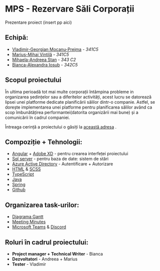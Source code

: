 # MPS - Rezervare Săli Corporații

Prezentare proiect (insert pp aici)

## Echipă:
* [Vladimir-Georgian Mocanu-Prejma](https://github.com/vladimirMocanu) - *341C5*
* [Marius-Mihai Vintilă](https://github.com/Mr-Vinti) - *341C5*
* [Mihaela-Andreea Stan](https://github.com/stanandreea09) - *343 C2*
* [Bianca-Alexandra Iosub](https://github.com/biancaiosub13) - *342C5*

## Scopul proiectului
  În ultima perioadă tot mai multe corporații întâmpina probleme in organizarea ședințelor sau a diferitelor activități, acest lucru se datorează lipsei unei platforme dedicate planificării sălilor dintr-o companie. Astfel, se dorește implementarea unei platforme pentru planificarea sălilor având ca scop îmbunătățirea performantei(datorita organizării mai bune) și a comunicării în cadrul companiei.

  Întreaga cerință a proiectului o găsiți la [această adresa](https://ocw.cs.pub.ro/courses/mps/proiect/proiect-2) .

## Compoziție + Tehnologii:
* [Angular](https://angular.io/) + [Adobe XD](https://www.adobe.com/ro/products/xd.html) - pentru crearea interfeței proiectului
* [Sql server](https://azure.microsoft.com/en-us/services/virtual-machines/sql-server) - pentru baza de date: sistem de stări
* [Azure Active Directory](https://azure.microsoft.com/en-us/services/active-directory/) - Autentificare + Autorizare
* [HTML](https://www.w3schools.com/html/) & [SCSS](https://sass-lang.com/documentation/syntax)
* [TypeScript](https://www.typescriptlang.org/)
* [Java](https://www.java.com/en/)
* [Spring](https://spring.io/tools)
* [Github](https://github.com/)

## Organizarea task-urilor:
* [Diagrama Gantt](https://docs.google.com/spreadsheets/d/1GoJ3Bjaps0HLJ11guxvXWTWg6xJ2U7DOwIV7gmbPsPU/edit#gid=1941194655)
* [Meeting Minutes](https://docs.google.com/spreadsheets/d/1GoJ3Bjaps0HLJ11guxvXWTWg6xJ2U7DOwIV7gmbPsPU/edit#gid=139849447)
* [Microsoft Teams](https://www.microsoft.com/ro-ro/microsoft-teams/group-chat-software) & [Discord](https://discord.com/)

## Roluri în cadrul proiectului:
* **Project manager + Technical Writer** - Bianca
* **Dezvoltatori** - Andreea + Marius
* **Tester** - Vladimir
